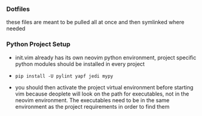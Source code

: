 ### Dotfiles

these files are meant to be pulled all at once and then symlinked where needed

### Python Project Setup

- init.vim already has its own neovim python environment, project specific python modules should be installed in every
  project

- `pip install -U pylint yapf jedi mypy`

- you should then activate the project virtual environment before starting vim because deoplete will look on the path
  for executables, not in the neovim environment. The executables need to be in the same environment as the project
  requirements in order to find them
